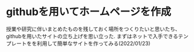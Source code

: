 # githubを用いてホームページを作成
授業や研究に伴いまとめたものを残しておく場所をつくりたいと思いたち、githubを用いたサイトの立ち上げを思い立った.
まずはネットで入手できるテンプレートをを利用して簡単なサイトを作ってみる(2022/01/23)

